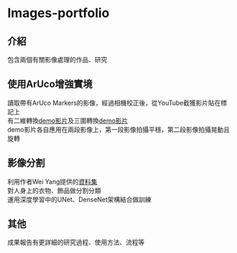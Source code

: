 # Images-portfolio

## 介紹
包含兩個有關影像處理的作品、研究

## 使用ArUco增強實境
讀取帶有ArUco Markers的影像，經過相機校正後，從YouTube截獲影片貼在標記上<br>
有二維轉換[demo影片](https://youtu.be/lYXdGg9OvUk)及三圍轉換[demo影片](https://youtu.be/RtzvN_UF2k8)<br>
demo影片各自應用在兩段影像上，第一段影像拍攝平穩，第二段影像拍攝晃動且旋轉

## 影像分割
利用作者Wei Yang提供的[資料集](https://github.com/bearpaw/clothing-co-parsing/tree/master)<br>
對人身上的衣物、飾品做分割分類<br>
運用深度學習中的UNet、DenseNet架構結合做訓練

## 其他
成果報告有更詳細的研究過程、使用方法、流程等
